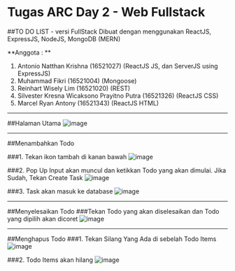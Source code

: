 # Tugas ARC Day 2 - Web Fullstack

##TO DO LIST - versi FullStack 
Dibuat dengan menggunakan ReactJS, ExpressJS, NodeJS, MongoDB (MERN)

**Anggota : **
1. Antonio Natthan Krishna (16521027) (ReactJS JS, dan ServerJS using ExpressJS)
2. Muhammad Fikri (16521004) (Mongoose)
3. Reinhart Wisely Lim (16521020) (REST)
4. Silvester Kresna Wicaksono Prayitno Putra (16521326) (ReactJS CSS)
5. Marcel Ryan Antony (16521343) (ReactJS HTML)

---

##Halaman Utama
![image](https://user-images.githubusercontent.com/92136335/151996225-cf2025e7-72dd-4ded-bc0f-72b8e9be2a6b.png)

---

##Menambahkan Todo

###1. Tekan ikon tambah di kanan bawah
![image](https://user-images.githubusercontent.com/92136335/151996512-e1eff081-c70e-4910-9317-c072e8bb7843.png)

###2. Pop Up Input akan muncul dan ketikkan Todo yang akan dimulai. Jika Sudah, Tekan Create Task
![image](https://user-images.githubusercontent.com/92136335/151996747-e3436b5d-c216-4eb4-b60a-6298068b90b6.png)

###3. Task akan masuk ke database
![image](https://user-images.githubusercontent.com/92136335/151997169-52a9f601-e17f-40c0-8958-150fc82bff5e.png)

---

##Menyelesaikan Todo
###Tekan Todo yang akan diselesaikan dan Todo yang dipilih akan dicoret
![image](https://user-images.githubusercontent.com/92136335/151997551-c656aee4-da96-4856-a14d-7b08fa723ea9.png)

---

##Menghapus Todo
###1. Tekan Silang Yang Ada di sebelah Todo Items
![image](https://user-images.githubusercontent.com/92136335/151998224-4d56bbae-ad51-4e35-afee-fafdbb0a34a2.png)

###2. Todo Items akan hilang
![image](https://user-images.githubusercontent.com/92136335/151998384-0c330666-5d6b-442a-ac56-a95c5d33721e.png)




